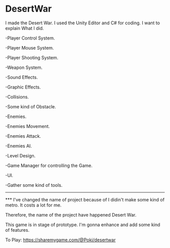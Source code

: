 # DesertWar

I made the Desert War. I used the Unity Editor and C# for coding. I want to explain What I did.

-Player Control System.

-Player Mouse System.

-Player Shooting System.

-Weapon System.

-Sound Effects.

-Graphic Effects.

-Collisions.

-Some kind of Obstacle.

-Enemies.

-Enemies Movement.

-Enemies Attack.

-Enemies AI.

-Level Design.

-Game Manager for controlling the Game.

-UI.

-Gather some kind of tools.

------------------------------------------------------------------------------------------------------------

*** I've changed the name of project because of I didin't make some kind of metro. It costs a lot for me. 

Therefore, the name of the project have happened Desert War.

This game is in stage of prototype. I'm gonna enhance and add some kind of features.

To Play: https://sharemygame.com/@Poki/desertwar
